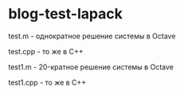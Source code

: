 # blog-test-lapack

test.m - однократное решение системы в Octave

test.cpp - то же в C++

test1.m - 20-кратное решение системы в Octave

test1.cpp - то же в С++
